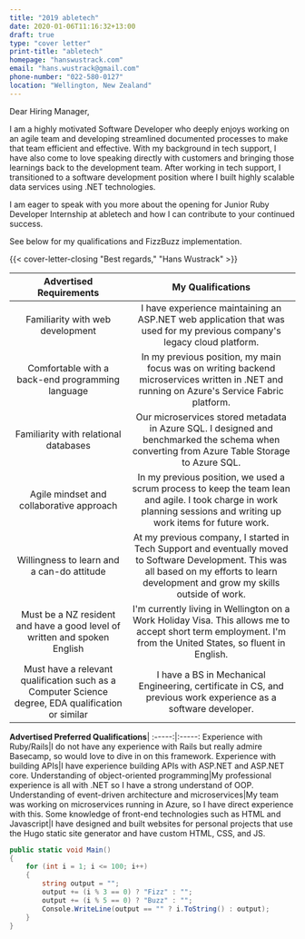 ```yaml
---
title: "2019 abletech"
date: 2020-01-06T11:16:32+13:00
draft: true
type: "cover letter"
print-title: "abletech"
homepage: "hanswustrack.com"
email: "hans.wustrack@gmail.com"
phone-number: "022-580-0127"
location: "Wellington, New Zealand"
---
```


Dear Hiring Manager,

I am a highly motivated Software Developer who deeply enjoys working on an agile team and developing streamlined documented processes to make that team efficient and effective. With my background in tech support, I have also come to love speaking directly with customers and bringing those learnings back to the development team. After working in tech support, I transitioned to a software development position where I built highly scalable data services using .NET technologies.

I am eager to speak with you more about the opening for Junior Ruby Developer Internship at abletech and how I can contribute to your continued success.

See below for my qualifications and FizzBuzz implementation.

{{< cover-letter-closing "Best regards," "Hans Wustrack" >}}

**Advertised Requirements**|**My Qualifications**
:-----:|:-----:
Familiarity with web development|I have experience maintaining an ASP.NET web application that was used for my previous company's legacy cloud platform.
Comfortable with a back-end programming language|In my previous position, my main focus was on writing backend microservices written in .NET and running on Azure's Service Fabric platform.
Familiarity with relational databases|Our microservices stored metadata in Azure SQL. I designed and benchmarked the schema when converting from Azure Table Storage to Azure SQL.
Agile mindset and collaborative approach|In my previous position, we used a scrum process to keep the team lean and agile. I took charge in work planning sessions and writing up work items for future work.
Willingness to learn and a can-do attitude|At my previous company, I started in Tech Support and eventually moved to Software Development. This was all based on my efforts to learn development and grow my skills outside of work.
Must be a NZ resident and have a good level of written and spoken English|I'm currently living in Wellington on a Work Holiday Visa. This allows me to accept short term employment. I'm from the United States, so fluent in English.
Must have a relevant qualification such as a Computer Science degree, EDA qualification or similar|I have a BS in Mechanical Engineering, certificate in CS, and previous work experience as a software developer. 
 
**Advertised Preferred Qualifications**| 
:-----:|:-----:
Experience with Ruby/Rails|I do not have any experience with Rails but really admire Basecamp, so would love to dive in on this framework.
Experience with building APIs|I have experience building APIs with ASP.NET and ASP.NET core.
Understanding of object-oriented programming|My professional experience is all with .NET so I have a strong understand of OOP.
Understanding of event-driven architecture and microservices|My team was working on microservices running in Azure, so I have direct experience with this.
Some knowledge of front-end technologies such as HTML and Javascript|I have designed and built websites for personal projects that use the Hugo static site generator and have custom HTML, CSS, and JS.

```csharp
public static void Main()
{
    for (int i = 1; i <= 100; i++)
    {
        string output = "";
        output += (i % 3 == 0) ? "Fizz" : "";
        output += (i % 5 == 0) ? "Buzz" : "";
        Console.WriteLine(output == "" ? i.ToString() : output);
    }
}
```